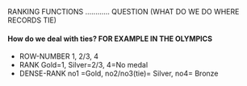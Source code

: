 RANKING FUNCTIONS ............ QUESTION (WHAT DO WE DO WHERE RECORDS TIE)

#### How do we deal with ties? FOR EXAMPLE IN THE OLYMPICS
- ROW-NUMBER  1, 2/3, 4
- RANK   Gold=1, Silver=2/3, 4=No medal
- DENSE-RANK   no1 =Gold, no2/no3(tie)= Silver, no4= Bronze
